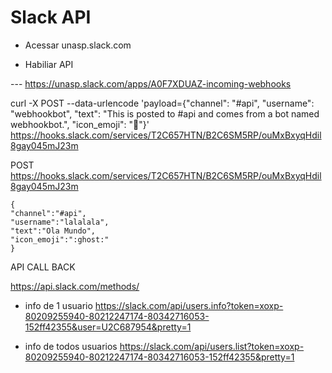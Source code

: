 Slack API
=======

* Acessar unasp.slack.com

* Habiliar API

--- https://unasp.slack.com/apps/A0F7XDUAZ-incoming-webhooks


curl -X POST --data-urlencode 'payload={"channel": "#api", "username": "webhookbot", "text": "This is posted to #api and comes from a bot named webhookbot.", "icon_emoji": ":ghost:"}' https://hooks.slack.com/services/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


POST https://hooks.slack.com/services/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

    {  
    "channel":"#api",
    "username":"lalalala",
    "text":"Ola Mundo",
    "icon_emoji":":ghost:"
    }


API CALL BACK

https://api.slack.com/methods/

* info de  1 usuario
https://slack.com/api/users.info?token=xoxp-80209255940-80212247174-80342716053-152ff42355&user=U2C687954&pretty=1

* info de todos usuarios
https://slack.com/api/users.list?token=xoxp-80209255940-80212247174-80342716053-152ff42355&pretty=1


